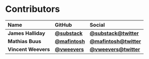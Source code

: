 # Contributors

| Name                | GitHub                                         | Social                                                  |
| :------------------ | :--------------------------------------------- | :------------------------------------------------------ |
| **James Halliday**  | [**@substack**](https://github.com/substack)   | [**@substack@twitter**](https://twitter.com/substack)   |
| **Mathias Buus**    | [**@mafintosh**](https://github.com/mafintosh) | [**@mafintosh@twitter**](https://twitter.com/mafintosh) |
| **Vincent Weevers** | [**@vweevers**](https://github.com/vweevers)   | [**@vweevers@twitter**](https://twitter.com/vweevers)   |
